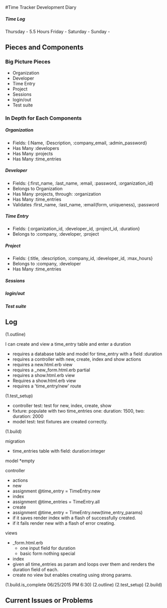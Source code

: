 #Time Tracker Development Diary
##### Time Log
Thursday - 5.5 Hours
Friday -
Saturday -
Sunday -  
## Pieces and Components
### Big Picture Pieces
* Organization
* Developer
* Time Entry
* Project
* Sessions
* login/out
* Test suite

### In Depth for Each Components

##### Organization
* Fields: {:Name, :Description, :company_email, :admin_password}
* Has Many :developers
* Has Many :projects
* Has Many :time_entries

##### Developer
* Fields: {:first_name, :last_name, :email, :password, :organization_id}
* Belongs to Organization
* Has Many :projects, through: :organization
* Has Many :time_entries
* Validates :first_name, :last_name, :email(form, uniqueness), :password
##### Time Entry
* Fields: {:organization_id, :developer_id, :project_id, :duration}
* Belongs to :company, :developer, :project
##### Project
* Fields: {:title, :description, :company_id, :developer_id, :max_hours}
* Belongs to :company, :developer
* Has Many :time_entries
##### Sessions


##### login/out


##### Test suite


## Log
(1.outline)

I can create and view a time_entry table and enter a duration
* requires a database table and model for time_entry with a field :duration
* requires a controller with new, create, index and show actions
* requires a new.html.erb view
* requires a _new_form.html.erb partial
* requires a show.html.erb view
* Requires a show.html.erb view
* requires a 'time_entry/new' route

(1.test_setup)

* controller test: test for new, index, create, show
* fixture: populate with two time_entries one: duration: 1500, two: duration: 2000
* model test: test fixtures are created correctly.

(1.build)

migration
* time_entries table with field: duration:integer

model
*empty

controller
* actions
 * new
  * assignment @time_entry = TimeEntry.new
 * index
  * assignment @time_entries = TimeEntry.all
 * create
  * assignment @time_entry = TimeEntry.new(time_entry_params)
  * if it saves render index with a flash of successfully created.
  * if it fails render new with a flash of error creating.

views
* _form.html.erb
  * one input field for duration
  * basic form nothing special
* index
 * given all time_entries as param and loops over them and renders the duration field of each.
* create
no view but enables creating using strong params.

(1.build.is_complete 06/25/2015 PM 6:30)
(2.outline)
(2.test_setup)
(2.build)


## Current Issues or Problems
